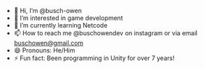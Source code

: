 - 👋 Hi, I’m @busch-owen
- 👀 I’m interested in game development
- 🌱 I’m currently learning Netcode
- 📫 How to reach me @buschowendev on instagram or via email buschowen@gmail.com
- 😄 Pronouns: He/Him
- ⚡ Fun fact: Been programming in Unity for over 7 years!

<!---
busch-owen/busch-owen is a ✨ special ✨ repository because its `README.md` (this file) appears on your GitHub profile.
You can click the Preview link to take a look at your changes.
--->
